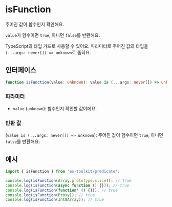 # isFunction

주어진 값이 함수인지 확인해요.

`value`가 함수이면 `true`, 아니면 `false`를 반환해요.

TypeScript의 타입 가드로 사용할 수 있어요. 파라미터로 주어진 값의 타입을 `(...args: never[]) => unknown`로 좁혀요.

## 인터페이스

```typescript
function isFunction(value: unknown): value is (...args: never[]) => unknown;
```

### 파라미터

- `value` (`unknown`): 함수인지 확인할 값이에요.

### 반환 값

(`value is (...args: never[]) => unknown`): 주어진 값이 함수이면 `true`, 아니면 `false`를 반환해요.

## 예시

```typescript
import { isFunction } from 'es-toolkit/predicate';

console.log(isFunction(Array.prototype.slice)); // true
console.log(isFunction(async function () {})); // true
console.log(isFunction(function* () {})); // true
console.log(isFunction(Proxy)); // true
console.log(isFunction(Int8Array)); // true
```
